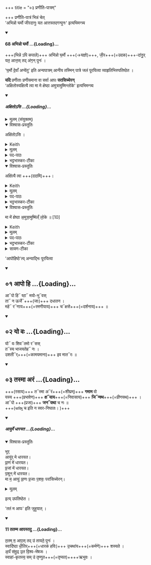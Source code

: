 +++
title = "०३ प्रणीति-पात्रम्"

+++
प्रणीति-पात्रं भिन्नं चेत्  
'अभिन्नो घर्मो जीरदानुः यत आत्तस्तदगन्पुनः' इत्यभिमन्त्र्य 

<div class="js_include" includetitle="false" newlevelforh1="4" unfilled url="/vedAH_yajuH/taittirIyam/sArasvata-vibhAgaH/saMhitA/Rk/vishvAsa-prastutiH/1/5_punarAdheyAdi/10_pravAsopasthAnam_yAjamAnam/68_abhinno_gharmo.md">
<details open><summary><h4>68 अभिन्नो घर्मो ...{Loading}...</h4></summary>

+++(भिन्ने ऽपि कपाले)+++ अभि॑न्नो घ॒र्मो +++(→यज्ञो)+++, जी॒र+++(=उदक)+++-दा॑नु॒र्  
यत॒ आत्त॒स् तद् अ॑ग॒न् पुनः॑ ।
</details>
</div>

'घ॒र्मो दे॒वाँ अप्ये॑तु' इति अन्यपात्रम् आनीय तस्मिन् पात्रे जलं पूरयित्वा व्याहृतिभिरुपतिष्ठेत । 

**यदि** प्रणीताः प्रणीयमाना वा सर्वा आपः **परासिच्येरन्**  
‘अक्षितोस्यक्षित्यै त्वा मा मे क्षेष्ठा अमुत्रामुष्मिन्लोके' इत्यभिमन्त्र्य  

<div class="js_include" includetitle="false" newlevelforh1="5" unfilled url="/vedAH_yajuH/taittirIyam/sArasvata-vibhAgaH/saMhitA/yajuH/sarva-prastutiH/1/6_aiShTika-yAjamAnAdi/03_bhaxyAnumantraNAdi/axitosi.md">
<details open><summary><h5>अक्षितोऽसि ...{Loading}...</h5></summary>
<details><summary>मूलम् (संयुक्तम्)</summary>

अक्षि॑तो॒ऽस्यक्षि॑त्यै त्वा॒ मा मे॑ क्षेष्ठा अ॒मुत्रा॒मुष्मि॑न्लो॒के  ॥
</details>

<details open><summary>विश्वास-प्रस्तुतिः</summary>

अक्षि॑तोऽसि ।
</details>

<details><summary>Keith</summary>

Thou art imperishable,
</details>

<details><summary>मूलम्</summary>

अक्षि॑तोऽसि ।
</details>

<details><summary>पद-पाठः</summary>

अक्षि॑तः । अ॒सि॒ ।  
</details>

<details><summary>भट्टभास्कर-टीका</summary>

अक्षितः अक्षीणोसि ।
</details>

<details open><summary>विश्वास-प्रस्तुतिः</summary>

अक्षि॑त्यै त्वा +++(ददामि)+++।
</details>

<details><summary>Keith</summary>

for imperishableness thee;
</details>

<details><summary>मूलम्</summary>

अक्षि॑त्यै त्वा ।
</details>

<details><summary>पद-पाठः</summary>

अक्षि॑त्यै । त्वा॒ ।  
</details>

<details><summary>भट्टभास्कर-टीका</summary>

अक्षित्यै इह चामुत्र चाक्षयाय त्वां ददामीति सामर्थ्यात् ।
</details>

<details open><summary>विश्वास-प्रस्तुतिः</summary>

मा मे॑ क्षेष्ठा अ॒मुत्रा॒मुष्मि॑ल्ँ लो॒के  ॥  [10]
</details>

<details><summary>Keith</summary>

mayst thou not perish for me, yonder, in yonder world.
</details>

<details><summary>मूलम्</summary>

मा मे॑ क्षेष्ठा अ॒मुत्रा॒मुष्मि॑न्लो॒के  ॥  [10]
</details>

<details><summary>पद-पाठः</summary>

मा । मे॒ । क्षे॒ष्ठाः॒ । अ॒मुत्र॑ । अ॒मुष्मि॑न् । लो॒के ॥ 
</details>

<details><summary>भट्टभास्कर-टीका</summary>

स त्वममुत्र परलोके अस्मि[मुष्मि]न्नैन्द्रे ब्राह्मे प्राजापत्ये वा मा क्षेष्ठाः परलोके क्षयं मा गमः । यद्वा - मे ममामुष्मिन् लोके यदाहं परलोके भविष्यामि तदा तत्र ममोपभोगार्थम् । इह हि कृत्वा परत्र भुञ्जते । 'क्षीयते वा अमुष्मिन्लोके' इत्यादि ब्राह्मणम् ॥

इति षष्ठे तृतीयोनुवाकः ॥
</details>

<details><summary>सायण-टीका</summary>

हेऽन्वाहार्य त्वमक्षितोऽक्षीणोऽसि। अपरिमितो निरुप्य इति ब्राह्मणोक्तेर्दक्षिणाग्नावन्वाहार्यं महान्तमपरिमितमोदनं पचतीति सूत्रकारोक्तेश्च।

तस्मात्परलोकेऽप्यक्षित्यै त्वां ददामीति शेषः। तेनाभिप्रायेण दीयमानत्वादमुत्र परलोके मम भोगाय मा क्षेष्ठाः क्षयं मा प्राप्नुहि। तस्मादहमप्यमुष्मिल्ँलोके त्वां यथेच्छमनुभवामीति शेषः।  
</details>
</details>
</div>  

'आपोहिष्ठे'त्य् अन्याद्भिः पूरयित्वा 

<div class="js_include" includetitle="false" newlevelforh1="2" unfilled url="/vedAH_Rk/shAkalam/saMhitA/vishvAsa-prastutiH/10/009/01_Apo_hi.md">
<details open><summary><h2>०१ आपो हि ...{Loading}...</h2></summary>

आ᳓पो हि᳓ ष्ठा᳓ मयो-भु᳓वस्  
ता᳓ न ऊर्जे᳓+++(जाः)+++ दधातन ।  
महे᳓ र᳓णाय+++(=रमणीयाय)+++ च᳓क्षसे+++(=दर्शनाय)+++ ॥

</details>
</div>
<div class="js_include" includetitle="false" newlevelforh1="2" unfilled url="/vedAH_Rk/shAkalam/saMhitA/vishvAsa-prastutiH/10/009/02_yo_vaH.md">
<details open><summary><h2>०२ यो वः ...{Loading}...</h2></summary>

यो᳓ वः शिव᳓तमो र᳓सस्  
त᳓स्य भाजयतेह᳓ नः ।  
उशती᳓र्+++(=कामयमाना)+++ इव मात᳓रः ॥

</details>
</div>
<div class="js_include" includetitle="false" newlevelforh1="2" unfilled url="/vedAH_Rk/shAkalam/saMhitA/vishvAsa-prastutiH/10/009/03_tasmA_araM.md">
<details open><summary><h2>०३ तस्मा अरं ...{Loading}...</h2></summary>

+++(रसाय)+++ त᳓स्मा अ᳓रं+++(=शीघ्रम्)+++ **गमाम** वो  
यस्य +++(प्रभावेण)+++ **क्ष᳓याय**+++(=निवासाय)+++ **जि᳓न्वथ**+++(=प्रीणयथ)+++ ।  
आ᳓पो +++(प्रजा)+++ **जन᳓यथा** च नः ॥  
+++(`चादिषु` च इति न स्वर-निघातः। )+++

</details>
</div>
<div class="js_include" includetitle="false" newlevelforh1="5" unfilled url="/vedAH_yajuH/taittirIyam/sUtram/baudhAyanaH/shrautam/mantraH/yajuH/bhUr_Ayur_me_dhArayata.md">
<details open><summary><h5>आयुर्मे धारयत ...{Loading}...</h5></summary>
<details open><summary>विश्वास-प्रस्तुतिः</summary>

भूर्  
आयु॑र् मे धारयत।  
प्रा॒णं मे॑ धारयत।  
प्र॒जां मे॑ धारयत।  
प॒शून् मे॑ धारयत।  
मा म॒ आयुः॑ प्रा॒णः प्र॒जाः प॒शवः॒ परा॑सिच्येरन्।
</details>

<details><summary>मूलम्</summary>

भूर्  
आयुर्मे धारयत  
प्राणं मे धारयत  
प्रजां मे धारयत  
पशून् मे धारयत  
मा म आयुः प्राणः प्रजाः पशवः परासिच्येरन्

</details>
</details>
</div>  

इत्य् उपतिष्ठेत ।  

'ततं म आपः' इति जुहुयात् । 

<div class="js_include" includetitle="false" newlevelforh1="4" unfilled url="/vedAH_yajuH/taittirIyam/sArasvata-vibhAgaH/brAhmaNam/Rk/vishvAsa-prastutiH/3/7_achChidra-prAyashchittAdi/11/11_tatamma_Apastadu.md">
<details open><summary><h4>11 ततम्म आपस्तदु ...{Loading}...</h4></summary>

त॒तम् म॒ आप॒स् तद् उ॑ तायते॒ पुनः॑ ।  
स्वादि॑ष्ठा धी॒तिर्+++(=धारकं हविः)+++ उ॒चथा॑य+++(=कर्मणे)+++ शस्यते ।  
अ॒यँ स॑मु॒द्र उ॒त वि॒श्व-भे॑षजः ।  
स्वाहा॑-कृतस्य॒ सम् उ॑ तृप्णुत+++(=तृप्यत)++++ऋभुवः ।
</details>
</div>
